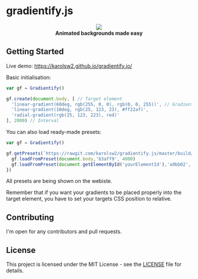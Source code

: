 # gradientify.js
<p align="center">
  <img src="https://image.ibb.co/k1cWHx/logo.png"><br>
  <b>Animated backgrounds made easy</b>
</p>

## Getting Started

Live demo: https://karolsw2.github.io/gradientify.io/

Basic initialisation:

```javascript
var gf = Gradientify()

gf.create(document.body, [ // Target element
  'linear-gradient(60deg, rgb(255, 0, 0), rgb(0, 0, 255))', // Gradients CSS
  'linear-gradient(10deg, rgb(25, 123, 23), #ff22af)',
  'radial-gradient(rgb(25, 123, 223), red)'
], 2000) // Interval
```

You can also load ready-made presets:

```javascript
var gf = Gradientify()

gf.getPresets(`https://rawgit.com/karolsw2/gradientify.js/master/build/presets.json`, () => { 
  gf.loadFromPreset(document.body,'b3aff9', 4000)
  gf.loadFromPreset(document.getElementById('yourElementId'),'a9bb02', 3600)
})
```
All presets are being shown on the webiste. 

Remember that if you want your gradients to be placed properly into the target element, you have to set your targets CSS position to relative.


## Contributing

I'm open for any contributors and pull requests.

## License

This project is licensed under the MIT License - see the [LICENSE](LICENSE) file for details.


